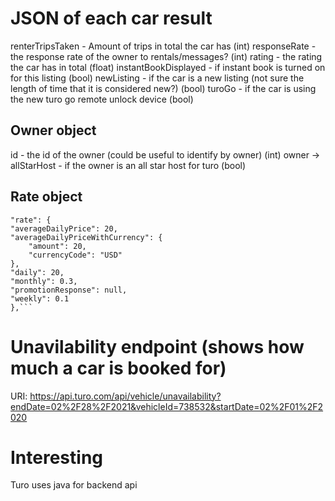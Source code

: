 # JSON of each car result

renterTripsTaken - Amount of trips in total the car has (int)
responseRate - the response rate of the owner to rentals/messages? (int)
rating - the rating the car has in total (float)
instantBookDisplayed - if instant book is turned on for this listing (bool)
newListing - if the car is a new listing (not sure the length of time that it is considered new?) (bool)
turoGo - if the car is using the new turo go remote unlock device (bool)

## Owner object

id - the id of the owner (could be useful to identify by owner) (int)
owner -> allStarHost - if the owner is an all star host for turo (bool)

## Rate object

````
"rate": {
"averageDailyPrice": 20,
"averageDailyPriceWithCurrency": {
    "amount": 20,
    "currencyCode": "USD"
},
"daily": 20,
"monthly": 0.3,
"promotionResponse": null,
"weekly": 0.1
},```
````

# Unavilability endpoint (shows how much a car is booked for)

URI: https://api.turo.com/api/vehicle/unavailability?endDate=02%2F28%2F2021&vehicleId=738532&startDate=02%2F01%2F2020

# Interesting

Turo uses java for backend api
